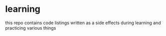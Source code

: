 # learning
this repo contains code listings written as a side effects during learning and practicing various things

